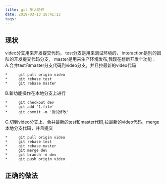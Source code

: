 ```yaml
---
title: git 多人协作
date: 2019-03-13 18:41:13
tags:
---
```


## 现状
video分支用来开发提交代码，
test分支是用来测试环境的，
interaction是别的团队的开发提交代码分支，
master是用来生产环境发布,我现在想新开发个功能：
A.合并test和master分支代码到video分支，并且拉最新的video代码

```*     git checkout video
*     git pull origin video
*     git rebase test
*     git rebase master
```

B.新功能操作在本地分支上进行

```*     git branch dev
*     git checkout dev
*     git add '1.file'
*     git commit -m '测试修改'
```

C.切到video分支上，合并最新的test和master代码,拉最新的video代码，merge本地分支代码，并且提交

```*     git checkout video
*     git pull origin video
*     git rebase test
*     git rebase master
*     git merge dev
*     git branch -d dev
*     git push origin video
```

## 正确的做法



